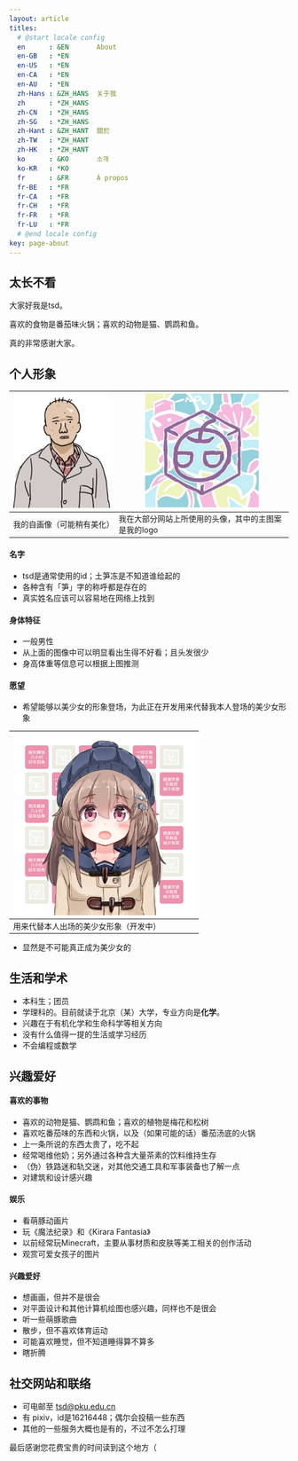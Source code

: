 ```yaml
---
layout: article
titles:
  # @start locale config
  en      : &EN       About
  en-GB   : *EN
  en-US   : *EN
  en-CA   : *EN
  en-AU   : *EN
  zh-Hans : &ZH_HANS  关于我
  zh      : *ZH_HANS
  zh-CN   : *ZH_HANS
  zh-SG   : *ZH_HANS
  zh-Hant : &ZH_HANT  關於
  zh-TW   : *ZH_HANT
  zh-HK   : *ZH_HANT
  ko      : &KO       소개
  ko-KR   : *KO
  fr      : &FR       À propos
  fr-BE   : *FR
  fr-CA   : *FR
  fr-CH   : *FR
  fr-FR   : *FR
  fr-LU   : *FR
  # @end locale config
key: page-about
---
```




## 太长不看

大家好我是tsd。

喜欢的食物是番茄味火锅；喜欢的动物是猫、鹦鹉和鱼。

真的非常感谢大家。

## 个人形象

| <img src="/pic/myphoto.jpg" style="zoom:25%;" /> | <img src="/pic/head.jpg" style="zoom:32%;" />        |
| ------------------------------------------------ | ---------------------------------------------------- |
| 我的自画像（可能稍有美化）                       | 我在大部分网站上所使用的头像，其中的主图案是我的logo |

#### 名字

* tsd是通常使用的id；土笋冻是不知道谁给起的
* 各种含有「笋」字的称呼都是存在的
* 真实姓名应该可以容易地在网络上找到

#### 身体特征

* 一般男性
* 从上面的图像中可以明显看出生得不好看；且头发很少
* 身高体重等信息可以根据上图推测

#### 愿望

* 希望能够以美少女的形象登场，为此正在开发用来代替我本人登场的美少女形象

| <img src="/pic/kannbann.jpg" style="zoom:32%;" /> |
| ------------------------------------------------- |
| 用来代替本人出场的美少女形象（开发中）            |

* 显然是不可能真正成为美少女的

## 生活和学术

* 本科生；团员
* 学理科的。目前就读于北京（某）大学，专业方向是**化学**。
* 兴趣在于有机化学和生命科学等相关方向
* 没有什么值得一提的生活或学习经历
* 不会编程或数学

## 兴趣爱好

#### 喜欢的事物

* 喜欢的动物是猫、鹦鹉和鱼；喜欢的植物是梅花和松树
* 喜欢吃番茄味的东西和火锅，以及（如果可能的话）番茄汤底的火锅
* 上一条所说的东西太贵了，吃不起
* 经常喝维他奶；另外通过各种含大量茶素的饮料维持生存
* （伪）铁路迷和轨交迷，对其他交通工具和军事装备也了解一点
* 对建筑和设计感兴趣

#### 娱乐

* 看萌豚动画片
* 玩《魔法纪录》和《Kirara Fantasia》
* 以前经常玩Minecraft，主要从事材质和皮肤等美工相关的创作活动
* 观赏可爱女孩子的图片

#### 兴趣爱好

* 想画画，但并不是很会
* 对平面设计和其他计算机绘图也感兴趣，同样也不是很会
* 听一些萌豚歌曲
* 散步，但不喜欢体育运动
* 可能喜欢睡觉，但不知道睡得算不算多
* 瞎折腾

## 社交网站和联络

* 可电邮至 tsd@pku.edu.cn
* 有 pixiv，id是16216448；偶尔会投稿一些东西
* 其他的一些服务大概也是有的，不过不怎么打理

最后感谢您花费宝贵的时间读到这个地方（